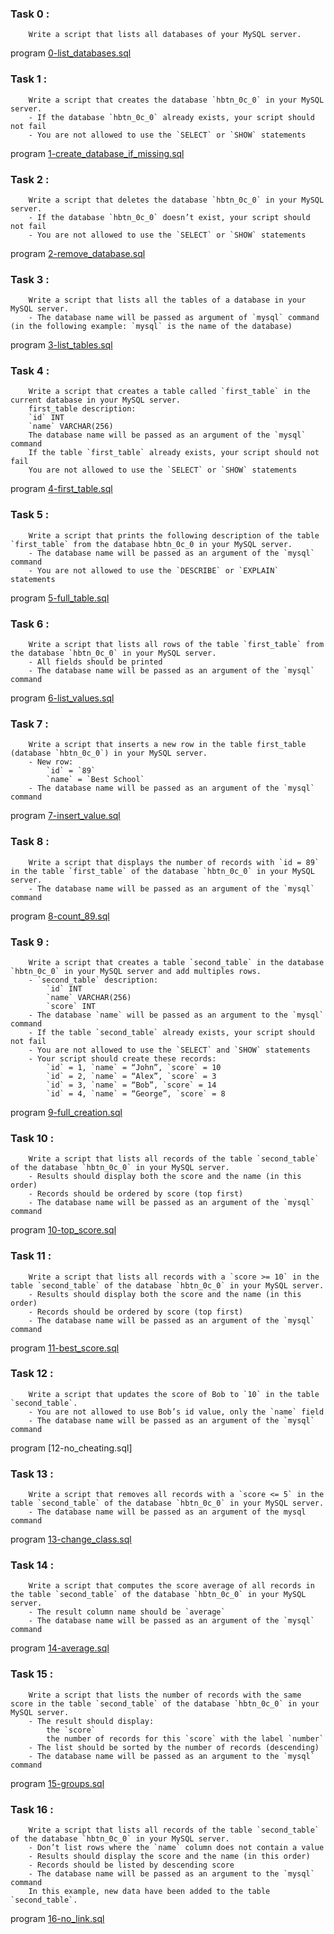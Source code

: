 ### Task 0 :
        Write a script that lists all databases of your MySQL server.
program [0-list_databases.sql]()

### Task 1 : 
        Write a script that creates the database `hbtn_0c_0` in your MySQL server.
        - If the database `hbtn_0c_0` already exists, your script should not fail
        - You are not allowed to use the `SELECT` or `SHOW` statements
program [1-create_database_if_missing.sql]()

### Task 2 :
        Write a script that deletes the database `hbtn_0c_0` in your MySQL server.
        - If the database `hbtn_0c_0` doesn’t exist, your script should not fail
        - You are not allowed to use the `SELECT` or `SHOW` statements
program [2-remove_database.sql]()

### Task 3 :
        Write a script that lists all the tables of a database in your MySQL server.
        - The database name will be passed as argument of `mysql` command (in the following example: `mysql` is the name of the database)
program [3-list_tables.sql]()

### Task 4 :
        Write a script that creates a table called `first_table` in the current database in your MySQL server.
        first_table description:
        `id` INT
        `name` VARCHAR(256)
        The database name will be passed as an argument of the `mysql` command
        If the table `first_table` already exists, your script should not fail
        You are not allowed to use the `SELECT` or `SHOW` statements
program [4-first_table.sql]()

### Task 5 :
        Write a script that prints the following description of the table `first_table` from the database hbtn_0c_0 in your MySQL server.
        - The database name will be passed as an argument of the `mysql` command
        - You are not allowed to use the `DESCRIBE` or `EXPLAIN` statements
program [5-full_table.sql]()

### Task 6 :
        Write a script that lists all rows of the table `first_table` from the database `hbtn_0c_0` in your MySQL server.
        - All fields should be printed
        - The database name will be passed as an argument of the `mysql` command
program [6-list_values.sql]()

### Task 7 :
        Write a script that inserts a new row in the table first_table (database `hbtn_0c_0`) in your MySQL server.
        - New row:
            `id` = `89`
            `name` = `Best School`
        - The database name will be passed as an argument of the `mysql` command
program [7-insert_value.sql]()

### Task 8 :
        Write a script that displays the number of records with `id = 89` in the table `first_table` of the database `hbtn_0c_0` in your MySQL server.
        - The database name will be passed as an argument of the `mysql` command
program [8-count_89.sql]()

### Task 9 :
        Write a script that creates a table `second_table` in the database `hbtn_0c_0` in your MySQL server and add multiples rows.
        - `second_table` description:
            `id` INT
            `name` VARCHAR(256)
            `score` INT
        - The database `name` will be passed as an argument to the `mysql` command
        - If the table `second_table` already exists, your script should not fail
        - You are not allowed to use the `SELECT` and `SHOW` statements
        - Your script should create these records:
            `id` = 1, `name` = “John”, `score` = 10
            `id` = 2, `name` = “Alex”, `score` = 3
            `id` = 3, `name` = “Bob”, `score` = 14
            `id` = 4, `name` = “George”, `score` = 8
program [9-full_creation.sql]()

### Task 10 :
        Write a script that lists all records of the table `second_table` of the database `hbtn_0c_0` in your MySQL server.
        - Results should display both the score and the name (in this order)
        - Records should be ordered by score (top first)
        - The database name will be passed as an argument of the `mysql` command
program [10-top_score.sql]()

### Task 11 :
        Write a script that lists all records with a `score >= 10` in the table `second_table` of the database `hbtn_0c_0` in your MySQL server.
        - Results should display both the score and the name (in this order)
        - Records should be ordered by score (top first)
        - The database name will be passed as an argument of the `mysql` command
program [11-best_score.sql]()

### Task 12 :
        Write a script that updates the score of Bob to `10` in the table `second_table`.
        - You are not allowed to use Bob’s id value, only the `name` field
        - The database name will be passed as an argument of the `mysql` command
program [12-no_cheating.sql]

### Task 13 :
        Write a script that removes all records with a `score <= 5` in the table `second_table` of the database `hbtn_0c_0` in your MySQL server.
        - The database name will be passed as an argument of the mysql command
program [13-change_class.sql]()

### Task 14 :
        Write a script that computes the score average of all records in the table `second_table` of the database `hbtn_0c_0` in your MySQL server.
        - The result column name should be `average`
        - The database name will be passed as an argument of the `mysql` command
program [14-average.sql]()

### Task 15 :
        Write a script that lists the number of records with the same score in the table `second_table` of the database `hbtn_0c_0` in your MySQL server.
        - The result should display:
            the `score`
            the number of records for this `score` with the label `number`
        - The list should be sorted by the number of records (descending)
        - The database name will be passed as an argument to the `mysql` command
program [15-groups.sql]()

### Task 16 :
        Write a script that lists all records of the table `second_table` of the database `hbtn_0c_0` in your MySQL server.
        - Don’t list rows where the `name` column does not contain a value
        - Results should display the score and the name (in this order)
        - Records should be listed by descending score
        - The database name will be passed as an argument to the `mysql` command
        In this example, new data have been added to the table `second_table`.
program [16-no_link.sql]()